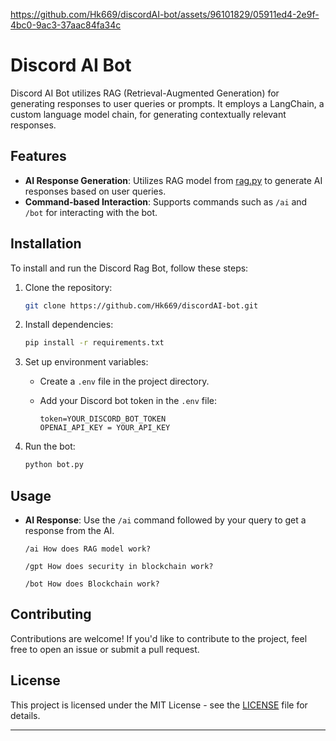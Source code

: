 https://github.com/Hk669/discordAI-bot/assets/96101829/05911ed4-2e9f-4bc0-9ac3-37aac84fa34c

# Discord AI Bot

Discord AI Bot utilizes RAG (Retrieval-Augmented Generation) for generating responses to user queries or prompts.
It employs a LangChain, a custom language model chain, for generating contextually relevant responses.


## Features

- **AI Response Generation**: Utilizes RAG model from [rag.py](/rag.py) to generate AI responses based on user queries.
- **Command-based Interaction**: Supports commands such as `/ai` and `/bot` for interacting with the bot.

## Installation

To install and run the Discord Rag Bot, follow these steps:

1. Clone the repository:

    ```bash
    git clone https://github.com/Hk669/discordAI-bot.git
    ```

2. Install dependencies:

    ```bash
    pip install -r requirements.txt
    ```

3. Set up environment variables:

    - Create a `.env` file in the project directory.
    - Add your Discord bot token in the `.env` file:

        ```env
        token=YOUR_DISCORD_BOT_TOKEN
        OPENAI_API_KEY = YOUR_API_KEY
        ```

4. Run the bot:

    ```bash
    python bot.py
    ```

## Usage

- **AI Response**: Use the `/ai` command followed by your query to get a response from the AI.
    ```
    /ai How does RAG model work?
    ```
    ```
    /gpt How does security in blockchain work?
    ```
    ```
    /bot How does Blockchain work?
    ```


## Contributing

Contributions are welcome! If you'd like to contribute to the project, feel free to open an issue or submit a pull request.

## License

This project is licensed under the MIT License - see the [LICENSE](LICENSE) file for details.


---
